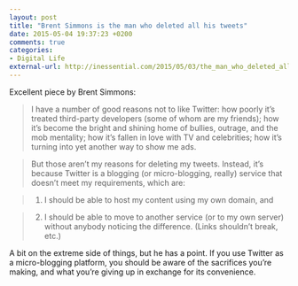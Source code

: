 ```yaml
---
layout: post
title: "Brent Simmons is the man who deleted all his tweets"
date: 2015-05-04 19:37:23 +0200
comments: true
categories: 
- Digital Life
external-url: http://inessential.com/2015/05/03/the_man_who_deleted_all_his_tweets
---
```


Excellent piece by Brent Simmons:

> I have a number of good reasons not to like Twitter: how poorly it’s treated third-party developers (some of whom are my friends); how it’s become the bright and shining home of bullies, outrage, and the mob mentality; how it’s fallen in love with TV and celebrities; how it’s turning into yet another way to show me ads.

> But those aren’t my reasons for deleting my tweets. Instead, it’s because Twitter is a blogging (or micro-blogging, really) service that doesn’t meet my requirements, which are:

> 1. I should be able to host my content using my own domain, and

> 2. I should be able to move to another service (or to my own server) without anybody noticing the difference. (Links shouldn’t break, etc.)

A bit on the extreme side of things, but he has a point. If you use Twitter as a micro-blogging platform, you should be aware of the sacrifices you’re making, and what you’re giving up in exchange for its convenience.